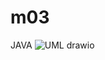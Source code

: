 # m03
JAVA
![UML drawio](https://user-images.githubusercontent.com/120336452/236574833-270fdba7-06b7-43c1-92f2-46784cf91edd.png)
